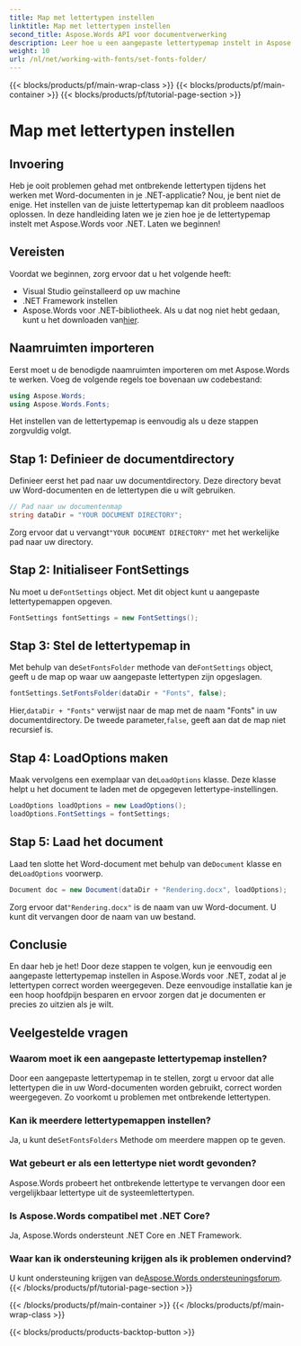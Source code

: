 ```yaml
---
title: Map met lettertypen instellen
linktitle: Map met lettertypen instellen
second_title: Aspose.Words API voor documentverwerking
description: Leer hoe u een aangepaste lettertypemap instelt in Aspose.Words voor .NET, zodat uw Word-documenten correct worden weergegeven en er geen lettertypen ontbreken.
weight: 10
url: /nl/net/working-with-fonts/set-fonts-folder/
---
```


{{< blocks/products/pf/main-wrap-class >}}
{{< blocks/products/pf/main-container >}}
{{< blocks/products/pf/tutorial-page-section >}}

# Map met lettertypen instellen

## Invoering

Heb je ooit problemen gehad met ontbrekende lettertypen tijdens het werken met Word-documenten in je .NET-applicatie? Nou, je bent niet de enige. Het instellen van de juiste lettertypemap kan dit probleem naadloos oplossen. In deze handleiding laten we je zien hoe je de lettertypemap instelt met Aspose.Words voor .NET. Laten we beginnen!

## Vereisten

Voordat we beginnen, zorg ervoor dat u het volgende heeft:

- Visual Studio geïnstalleerd op uw machine
- .NET Framework instellen
-  Aspose.Words voor .NET-bibliotheek. Als u dat nog niet hebt gedaan, kunt u het downloaden van[hier](https://releases.aspose.com/words/net/).

## Naamruimten importeren

Eerst moet u de benodigde naamruimten importeren om met Aspose.Words te werken. Voeg de volgende regels toe bovenaan uw codebestand:

```csharp
using Aspose.Words;
using Aspose.Words.Fonts;
```

Het instellen van de lettertypemap is eenvoudig als u deze stappen zorgvuldig volgt.

## Stap 1: Definieer de documentdirectory

Definieer eerst het pad naar uw documentdirectory. Deze directory bevat uw Word-documenten en de lettertypen die u wilt gebruiken.

```csharp
// Pad naar uw documentenmap
string dataDir = "YOUR DOCUMENT DIRECTORY";
```

 Zorg ervoor dat u vervangt`"YOUR DOCUMENT DIRECTORY"` met het werkelijke pad naar uw directory.

## Stap 2: Initialiseer FontSettings

 Nu moet u de`FontSettings` object. Met dit object kunt u aangepaste lettertypemappen opgeven.

```csharp
FontSettings fontSettings = new FontSettings();
```

## Stap 3: Stel de lettertypemap in

 Met behulp van de`SetFontsFolder` methode van de`FontSettings` object, geeft u de map op waar uw aangepaste lettertypen zijn opgeslagen.

```csharp
fontSettings.SetFontsFolder(dataDir + "Fonts", false);
```

 Hier,`dataDir + "Fonts"` verwijst naar de map met de naam "Fonts" in uw documentdirectory. De tweede parameter,`false`, geeft aan dat de map niet recursief is.

## Stap 4: LoadOptions maken

 Maak vervolgens een exemplaar van de`LoadOptions` klasse. Deze klasse helpt u het document te laden met de opgegeven lettertype-instellingen.

```csharp
LoadOptions loadOptions = new LoadOptions();
loadOptions.FontSettings = fontSettings;
```

## Stap 5: Laad het document

 Laad ten slotte het Word-document met behulp van de`Document` klasse en de`LoadOptions` voorwerp.

```csharp
Document doc = new Document(dataDir + "Rendering.docx", loadOptions);
```

 Zorg ervoor dat`"Rendering.docx"` is de naam van uw Word-document. U kunt dit vervangen door de naam van uw bestand.

## Conclusie

En daar heb je het! Door deze stappen te volgen, kun je eenvoudig een aangepaste lettertypemap instellen in Aspose.Words voor .NET, zodat al je lettertypen correct worden weergegeven. Deze eenvoudige installatie kan je een hoop hoofdpijn besparen en ervoor zorgen dat je documenten er precies zo uitzien als je wilt.

## Veelgestelde vragen

### Waarom moet ik een aangepaste lettertypemap instellen?
Door een aangepaste lettertypemap in te stellen, zorgt u ervoor dat alle lettertypen die in uw Word-documenten worden gebruikt, correct worden weergegeven. Zo voorkomt u problemen met ontbrekende lettertypen.

### Kan ik meerdere lettertypemappen instellen?
 Ja, u kunt de`SetFontsFolders` Methode om meerdere mappen op te geven.

### Wat gebeurt er als een lettertype niet wordt gevonden?
Aspose.Words probeert het ontbrekende lettertype te vervangen door een vergelijkbaar lettertype uit de systeemlettertypen.

### Is Aspose.Words compatibel met .NET Core?
Ja, Aspose.Words ondersteunt .NET Core en .NET Framework.

### Waar kan ik ondersteuning krijgen als ik problemen ondervind?
 U kunt ondersteuning krijgen van de[Aspose.Words ondersteuningsforum](https://forum.aspose.com/c/words/8).
{{< /blocks/products/pf/tutorial-page-section >}}

{{< /blocks/products/pf/main-container >}}
{{< /blocks/products/pf/main-wrap-class >}}

{{< blocks/products/products-backtop-button >}}
